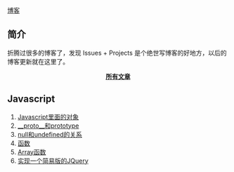 [博客](http://www.wangxiaotaot.top/)

## 简介
折腾过很多的博客了，发现 Issues + Projects 是个绝世写博客的好地方，以后的博客更新就在这里了。

<p align="center">
<a href="https://github.com/Tommywt/blog/issues"><b>所有文章</b></a>
</p>

## Javascript
1. [Javascript里面的对象](https://github.com/Tommywt/blog/issues/1)
2. [__proto__和prototype](https://github.com/Tommywt/blog/issues/3)
3. [null和undefined的关系](https://github.com/Tommywt/blog/issues/7)
4. [函数](https://github.com/Tommywt/blog/issues/11)
5. [Array函数](https://github.com/Tommywt/blog/issues/10)
6. [实现一个简易版的JQuery](https://github.com/Tommywt/blog/issues/15)
